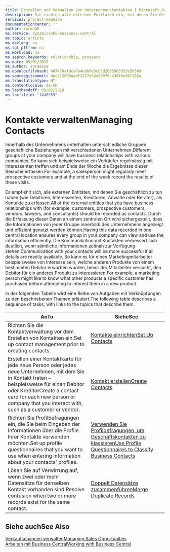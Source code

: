 ```yaml
---
title: Erstellen und Verwalten von Unternehmenskontakten | Microsoft Docs
description: Sie richten alle externen Entitäten ein, mit denen Sie Geschäftsbeziehungen haben (wie Debitoren, Interessenten, Kreditoren und Berater).
services: project-madeira
documentationcenter: ''
author: SorenGP
ms.service: dynamics365-business-central
ms.topic: article
ms.devlang: na
ms.tgt_pltfrm: na
ms.workload: na
ms.search.keywords: relationship, prospect
ms.date: 05/02/2019
ms.author: sgroespe
ms.openlocfilehash: 407470afdca7a4e8b0e3cb2d2095903353e5d5b9
ms.sourcegitcommit: dac212009aadf3227e54c99976c438f6e56f182a
ms.translationtype: HT
ms.contentlocale: de-CH
ms.lasthandoff: 05/02/2019
ms.locfileid: "1446959"
---
```

# <a name="managing-contacts"></a><span data-ttu-id="1eac0-103">Kontakte verwalten</span><span class="sxs-lookup"><span data-stu-id="1eac0-103">Managing Contacts</span></span>
<span data-ttu-id="1eac0-104">Innerhalb des Unternehmens unterhalten unterschiedliche Gruppen geschäftliche Beziehungen mit verschiedenen Unternehmen.</span><span class="sxs-lookup"><span data-stu-id="1eac0-104">Different groups at your company will have business relationships with various companies.</span></span> <span data-ttu-id="1eac0-105">So kann sich beispielsweise ein Verkäufer regelmässig mit Interessenten treffen und am Ende der Woche die Ergebnisse dieser Besuche erfassen.</span><span class="sxs-lookup"><span data-stu-id="1eac0-105">For example, a salesperson might regularly meet prospective customers and at the end of the week record the results of these visits.</span></span>

<span data-ttu-id="1eac0-106">Es empfiehlt sich, alle externen Entitäten, mit denen Sie geschäftlich zu tun haben (wie Debitoren, Interessenten, Kreditoren, Anwälte oder Berater), als Kontakte zu erfassen.</span><span class="sxs-lookup"><span data-stu-id="1eac0-106">All of the external entities that you have business relationships with (for example, customers, prospective customers, vendors, lawyers, and consultants) should be recorded as contacts.</span></span> <span data-ttu-id="1eac0-107">Durch die Erfassung dieser Daten an einem zentralen Ort wird sichergestellt, dass die Informationen von jeder Gruppe innerhalb des Unternehmens angezeigt und effizient genutzt werden können.</span><span class="sxs-lookup"><span data-stu-id="1eac0-107">Having this data recorded in one central location ensures every group in your company can view and use the information efficiently.</span></span> <span data-ttu-id="1eac0-108">Die Kommunikation mit Kontakten verbessert sich deutlich, wenn sämtliche Informationen zeitnah zur Verfügung stehen.</span><span class="sxs-lookup"><span data-stu-id="1eac0-108">Communication with your contacts will be more successful if all details are readily available.</span></span> <span data-ttu-id="1eac0-109">So kann es für einen Marketingmitarbeiter beispielsweise von Interesse sein, welche anderen Produkte von einem bestimmten Debitor erworben wurden, bevor der Mitarbeiter versucht, den Debitor für ein anderes Produkt zu interessieren.</span><span class="sxs-lookup"><span data-stu-id="1eac0-109">For example, a marketing person might like to know what other products a specific customer has purchased before attempting to interest them in a new product.</span></span>

<span data-ttu-id="1eac0-110">In der folgenden Tabelle wird eine Reihe von Aufgaben mit Verknüpfungen zu den beschriebenen Themen erläutert.</span><span class="sxs-lookup"><span data-stu-id="1eac0-110">The following table describes a sequence of tasks, with links to the topics that describe them.</span></span>

| <span data-ttu-id="1eac0-111">An</span><span class="sxs-lookup"><span data-stu-id="1eac0-111">To</span></span> | <span data-ttu-id="1eac0-112">Siehe</span><span class="sxs-lookup"><span data-stu-id="1eac0-112">See</span></span> |
| --- | --- |
| <span data-ttu-id="1eac0-113">Richten Sie die Kontaktverwaltung vor dem Erstellen von Kontakten ein.</span><span class="sxs-lookup"><span data-stu-id="1eac0-113">Set up contact management prior to creating contacts.</span></span> |[<span data-ttu-id="1eac0-114">Kontakte einrichten</span><span class="sxs-lookup"><span data-stu-id="1eac0-114">Set Up Contacts</span></span>](marketing-setup-contacts.md) |
| <span data-ttu-id="1eac0-115">Erstellen einer Kontaktkarte für jede neue Person oder jedes neue Unternehmen, mit dem Sie in Kontakt treten – beispielsweise für einen Debitor oder Kreditor</span><span class="sxs-lookup"><span data-stu-id="1eac0-115">Create a contact card for each new person or company that you interact with, such as a customer or vendor.</span></span> |[<span data-ttu-id="1eac0-116">Kontakt erstellen</span><span class="sxs-lookup"><span data-stu-id="1eac0-116">Create Contacts</span></span>](marketing-create-contact-companies.md) |
|<span data-ttu-id="1eac0-117">Richten Sie Profilbefragungen ein, die Sie beim Eingeben der Informationen über die Profile Ihrer Kontakte verwenden möchten.</span><span class="sxs-lookup"><span data-stu-id="1eac0-117">Set up profile questionnaires that you want to use when entering information about your contacts' profiles.</span></span>|[<span data-ttu-id="1eac0-118">Verwenden Sie Profilbefragungen, um Geschäftskontakten zu klassieren</span><span class="sxs-lookup"><span data-stu-id="1eac0-118">Use Profile Questionnaires to Classify Business Contacts</span></span>](marketing-create-contact-profile-questionnaire.md)|
|<span data-ttu-id="1eac0-119">Lösen Sie auf Verwirrung auf, wenn zwei oder mehr Datensätze für denselben Kontakt vorhanden sind.</span><span class="sxs-lookup"><span data-stu-id="1eac0-119">Resolve confusion when two or more records exist for the same contact.</span></span>|[<span data-ttu-id="1eac0-120">Doppelt Datensätze zusammenführen</span><span class="sxs-lookup"><span data-stu-id="1eac0-120">Merge Duplicate Records</span></span>](sales-how-merge-duplicate-records.md)|

## <a name="see-also"></a><span data-ttu-id="1eac0-121">Siehe auch</span><span class="sxs-lookup"><span data-stu-id="1eac0-121">See Also</span></span>
[<span data-ttu-id="1eac0-122">Verkaufschancen verwalten</span><span class="sxs-lookup"><span data-stu-id="1eac0-122">Managing Sales Opportunities</span></span>](marketing-manage-sales-opportunities.md)  
[<span data-ttu-id="1eac0-123">Arbeiten mit  Business Central</span><span class="sxs-lookup"><span data-stu-id="1eac0-123">Working with Business Central</span></span>](ui-work-product.md)  
